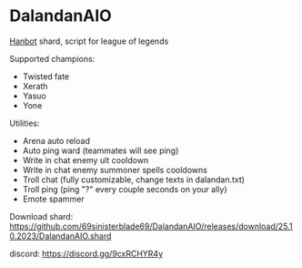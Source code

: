 # DalandanAIO
[Hanbot](https://t.me/hanbot_never_die) shard, script for league of legends

Supported champions:
- Twisted fate
- Xerath
- Yasuo
- Yone

Utilities: 
- Arena auto reload 
- Auto ping ward (teammates will see ping) 
- Write in chat enemy ult cooldown
- Write in chat enemy summoner spells cooldowns
- Troll chat (fully customizable, change texts in dalandan.txt)
- Troll ping (ping "?" every couple seconds on your ally)
- Emote spammer

Download shard: https://github.com/69sinisterblade69/DalandanAIO/releases/download/25.10.2023/DalandanAIO.shard

discord: https://discord.gg/9cxRCHYR4y
